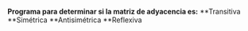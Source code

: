 **Programa para determinar si la matriz de adyacencia es:**
**Transitiva
**Simétrica
**Antisimétrica
**Reflexiva
